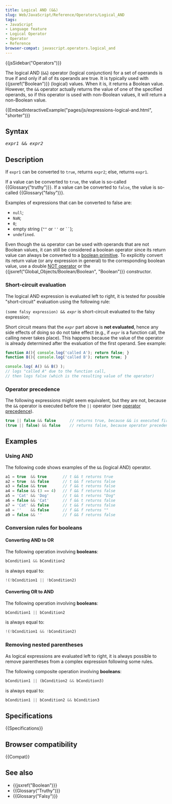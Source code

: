 ```yaml
---
title: Logical AND (&&)
slug: Web/JavaScript/Reference/Operators/Logical_AND
tags:
- JavaScript
- Language feature
- Logical Operator
- Operator
- Reference
browser-compat: javascript.operators.logical_and
---
```

{{jsSidebar("Operators")}}

The logical AND (`&&`) operator (logical conjunction) for a set of operands is
true if and only if all of its operands are true. It is typically used with
{{jsxref("Boolean")}} (logical) values. When it is, it returns a Boolean
value. However, the `&&` operator actually returns the value of one of the
specified operands, so if this operator is used with non-Boolean values, it will
return a non-Boolean value.

{{EmbedInteractiveExample("pages/js/expressions-logical-and.html", "shorter")}}

## Syntax

<pre class="brush: js"><em>expr1</em> &#x26;&#x26; <em>expr2</em>
</pre>

## Description

If `expr1` can be converted to `true`, returns `expr2`; else, returns `expr1`.

If a value can be converted to `true`, the value is so-called
{{Glossary("truthy")}}. If a value can be converted to `false`, the value
is so-called {{Glossary("falsy")}}.

Examples of expressions that can be converted to false are:

- `null`;
- `NaN`;
- `0`;
- empty string (`""` or `''` or ` `` `);
- `undefined`.

Even though the `&&` operator can be used with operands that are not Boolean
values, it can still be considered a boolean operator since its return value can
always be converted to a
[boolean primitive](/en-US/docs/Web/JavaScript/Data_structures#Boolean_type). To
explicitly convert its return value (or any expression in general) to the
corresponding boolean value, use a double
[NOT operator](/en-US/docs/Web/JavaScript/Reference/Operators/Logical_Operators#Logical_NOT)
or the {{jsxref("Global_Objects/Boolean/Boolean", "Boolean")}}
constructor.

### Short-circuit evaluation

The logical AND expression is evaluated left to right, it is tested for possible
"short-circuit" evaluation using the following rule:

<code>(some falsy expression) &#x26;&#x26; <em>expr</em></code> is short-circuit
evaluated to the falsy expression;

Short circuit means that the <code><em>expr</em></code> part above is **not
evaluated**, hence any side effects of doing so do not take effect (e.g., if
<code><em>expr</em></code> is a function call, the calling never takes place).
This happens because the value of the operator is already determined after the
evaluation of the first operand. See example:

```js
function A(){ console.log('called A'); return false; }
function B(){ console.log('called B'); return true; }

console.log( A() && B() );
// logs "called A" due to the function call,
// then logs false (which is the resulting value of the operator)
```

### Operator precedence

The following expressions might seem equivalent, but they are not, because the
`&&` operator is executed before the `||` operator (see
[operator precedence](/en-US/docs/Web/JavaScript/Reference/Operators/Operator_Precedence)).

```js
true || false && false      // returns true, because && is executed first
(true || false) && false    // returns false, because operator precedence cannot apply
```

## Examples

### Using AND

The following code shows examples of the `&&` (logical AND) operator.

```js
a1 = true  && true       // t && t returns true
a2 = true  && false      // t && f returns false
a3 = false && true       // f && t returns false
a4 = false && (3 == 4)   // f && f returns false
a5 = 'Cat' && 'Dog'      // t && t returns "Dog"
a6 = false && 'Cat'      // f && t returns false
a7 = 'Cat' && false      // t && f returns false
a8 = ''    && false      // f && f returns ""
a9 = false && ''         // f && f returns false
```

### Conversion rules for booleans

#### Converting AND to OR

The following operation involving **booleans**:

```js
bCondition1 && bCondition2
```

is always equal to:

```js
!(!bCondition1 || !bCondition2)
```

#### Converting OR to AND

The following operation involving **booleans**:

```js
bCondition1 || bCondition2
```

is always equal to:

```js
!(!bCondition1 && !bCondition2)
```

### Removing nested parentheses

As logical expressions are evaluated left to right, it is always possible to
remove parentheses from a complex expression following some rules.

The following composite operation involving **booleans**:

```js
bCondition1 || (bCondition2 && bCondition3)
```

is always equal to:

```js
bCondition1 || bCondition2 && bCondition3
```

## Specifications

{{Specifications}}

## Browser compatibility

{{Compat}}

## See also

- {{jsxref("Boolean")}}
- {{Glossary("Truthy")}}
- {{Glossary("Falsy")}}
